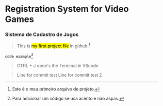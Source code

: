 # Registration System for Video Games
### **Sistema de Cadastro de Jogos**

> This is <mark>my first project file</mark> in github.[^1]

`code example`[^2]

> CTRL + J open's the Terminal in VScode.

> Line for commit test
> Line for commit test 2


[^1]:Este é o meu primeiro arquivo de projeto.
[^2]: Para adicionar um código se usa acento e não aspas.

